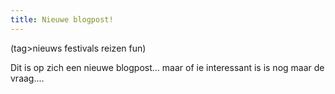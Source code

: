 ```yaml
---
title: Nieuwe blogpost!
---
```


(tag>nieuws festivals reizen fun)

Dit is op zich een nieuwe blogpost... maar of ie interessant is is nog maar de vraag....
